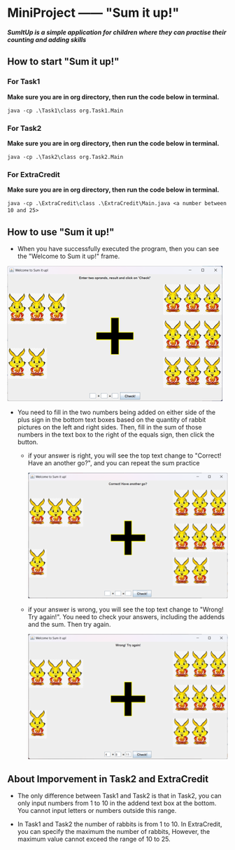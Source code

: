 # MiniProject —— "Sum it up!"

**_SumItUp is a simple application for children where they can practise their counting and adding skills_**

## How to start "Sum it up!"

### For Task1

**Make sure you are in org directory, then run the code below in terminal.**

``` shell
java -cp .\Task1\class org.Task1.Main
```

### For Task2

**Make sure you are in org directory, then run the code below in terminal.**

``` shell
java -cp .\Task2\class org.Task2.Main
```

### For ExtraCredit

**Make sure you are in org directory, then run the code below in terminal.**

``` shell
java -cp .\ExtraCredit\class .\ExtraCredit\Main.java <a number between 10 and 25>
```

## How to use "Sum it up!"

* When you have successfully executed the program, then you can see the "Welcome to Sum it up!" frame.

![boot](./Task1_1.png)

* You need to fill in the two numbers being added on either side of the plus sign in the bottom text boxes based on the quantity of rabbit pictures on the left and right sides. Then, fill in the sum of those numbers in the text box to the right of the equals sign, then click the button.

  * if your answer is right, you will see the top text change to "Correct! Have an another go?", and you can repeat the sum practice
      
    ![right](./Task1_right.png)

  * if your answer is wrong, you will see the top text change to "Wrong! Try again!". You need to check your answers, including the addends and the sum. Then try again.
       
    ![wrong](./Task1_wrong.png)

## About Imporvement in Task2 and ExtraCredit

* The only difference between Task1 and Task2 is that in Task2, you can only input numbers from 1 to 10 in the addend text box at the bottom. You cannot input letters or numbers outside this range.

* In Task1 and Task2 the number of rabbits is from 1 to 10. In ExtraCredit, you can specify the maximum the number of rabbits, However, the maximum value cannot exceed the range of 10 to 25.
